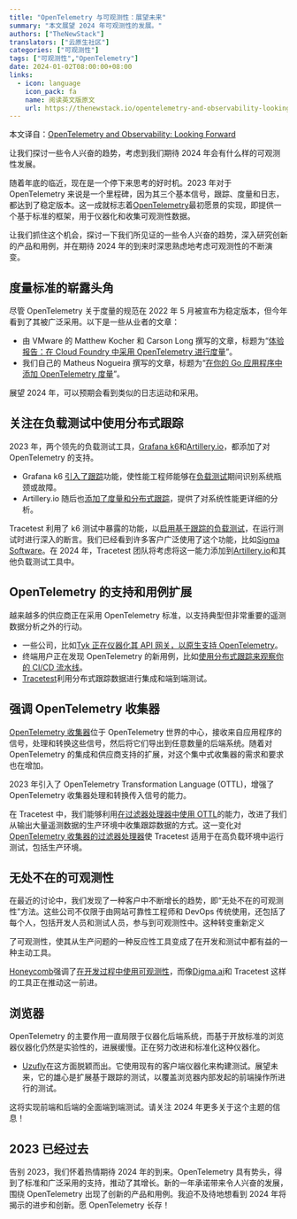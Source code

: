 ```yaml
---
title: "OpenTelemetry 与可观测性：展望未来"
summary: "本文展望 2024 年可观测性的发展。"
authors: ["TheNewStack"]
translators: ["云原生社区"]
categories: ["可观测性"]
tags: ["可观测性","OpenTelemetry"]
date: 2024-01-02T08:00:00+08:00
links:
  - icon: language
    icon_pack: fa
    name: 阅读英文版原文
    url: https://thenewstack.io/opentelemetry-and-observability-looking-forward/
---
```


本文译自：[OpenTelemetry and Observability: Looking Forward](https://thenewstack.io/opentelemetry-and-observability-looking-forward/)

让我们探讨一些令人兴奋的趋势，考虑到我们期待 2024 年会有什么样的可观测性发展。

随着年底的临近，现在是一个停下来思考的好时机。2023 年对于 OpenTelemetry 来说是一个里程碑，因为其三个基本信号，跟踪、度量和日志，都达到了稳定版本。这一成就标志着[OpenTelemetry](https://thenewstack.io/opentelemetry-gaining-traction-from-companies-and-vendors/)最初愿景的实现，即提供一个基于标准的框架，用于仪器化和收集可观测性数据。

让我们抓住这个机会，探讨一下我们所见证的一些令人兴奋的趋势，深入研究创新的产品和用例，并在期待 2024 年的到来时深思熟虑地考虑可观测性的不断演变。

## 度量标准的崭露头角

尽管 OpenTelemetry 关于度量的规范在 2022 年 5 月被宣布为稳定版本，但今年看到了其被广泛采用。以下是一些从业者的文章：

- 由 VMware 的 Matthew Kocher 和 Carson Long 撰写的文章，标题为“[体验报告：在 Cloud Foundry 中采用 OpenTelemetry 进行度量](https://opentelemetry.io/blog/2023/cloud-foundry/)”。
- 我们自己的 Matheus Nogueira 撰写的文章，标题为“[在你的 Go 应用程序中添加 OpenTelemetry 度量](https://tracetest.io/blog/adding-opentelemetry-metrics-in-your-go-app)”。

展望 2024 年，可以预期会看到类似的日志运动和采用。

## 关注在负载测试中使用分布式跟踪

2023 年，两个领先的负载测试工具，[Grafana k6](https://k6.io/)和[Artillery.io](https://artillery.io/)，都添加了对 OpenTelemetry 的支持。

- Grafana k6 [引入了跟踪](https://github.com/grafana/xk6-distributed-tracing)功能，使性能工程师能够在[负载测试](https://thenewstack.io/trace-based-testing-the-next-step-in-observability/)期间识别系统瓶颈或故障。
- Artillery.io 随后也[添加了度量和分布式跟踪](https://www.artillery.io/blog/introducing-opentelemetry-support)，提供了对系统性能更详细的分析。

Tracetest 利用了 k6 测试中暴露的功能，以[启用基于跟踪的负载测试](https://docs.tracetest.io/tools-and-integrations/k6)，在运行测试时进行深入的断言。我们已经看到许多客户广泛使用了这个功能，比如[Sigma Software](https://tracetest.io/case-studies/how-sigma-software-built-load-testing-for-their-microservices-with-k6-tracetest)。在 2024 年，Tracetest 团队将考虑将这一能力添加到[Artillery.io](http://artillery.io/)和其他负载测试工具中。

## OpenTelemetry 的支持和用例扩展

越来越多的供应商正在采用 OpenTelemetry 标准，以支持典型但非常重要的遥测数据分析之外的行动。

- 一些公司，比如[Tyk 正在仪器化其 API 网关，以原生支持 OpenTelemetry](https://opentelemetry.io/blog/2023/tyk-api-gateway/)。
- 终端用户正在发现 OpenTelemetry 的新用例，比如[使用分布式跟踪来观察你的 CI/CD 流水线](https://thenewstack.io/how-to-observe-your-ci-cd-pipelines-with-opentelemetry/)。
- [Tracetest](https://tracetest.io/)利用分布式跟踪数据进行集成和端到端测试。

## 强调 OpenTelemetry 收集器

[OpenTelemetry 收集器](https://thenewstack.io/how-adobe-uses-opentelemetry-collector/)位于 OpenTelemetry 世界的中心，接收来自应用程序的信号，处理和转换这些信号，然后将它们导出到任意数量的后端系统。随着对 OpenTelemetry 的集成和供应商支持的扩展，对这个集中式收集器的需求和要求也在增加。

2023 年引入了 OpenTelemetry Transformation Language (OTTL)，增强了 OpenTelemetry 收集器处理和转换传入信号的能力。

在 Tracetest 中，我们能够利用[在过滤器处理器中使用 OTTL](https://github.com/open-telemetry/opentelemetry-collector-contrib/blob/main/processor/filterprocessor/README.md)的能力，改进了我们从输出大量遥测数据的生产环境中收集跟踪数据的方式。这一变化对[OpenTelemetry 收集器的过滤器处理器](https://tracetest.io/blog/opentelemetry-collectors-new-filter-processor)使 Tracetest 适用于在高负载环境中运行测试，包括生产环境。

## 无处不在的可观测性

在最近的讨论中，我们发现了一种客户中不断增长的趋势，即“无处不在的可观测性”方法。这些公司不仅限于由网站可靠性工程师和 DevOps 传统使用，还包括了每个人，包括开发人员和测试人员，参与到可观测性中。这种转变重新定义

了可观测性，使其从生产问题的一种反应性工具变成了在开发和测试中都有益的一种主动工具。

[Honeycomb](https://www.honeycomb.io/)强调了[在开发过程中使用可观测性](https://www.honeycomb.io/blog/observability-driven-development)，而像[Digma.ai](http://digma.ai/)和 Tracetest 这样的工具正在推动这一前进。

## 浏览器

OpenTelemetry 的主要作用一直局限于仪器化后端系统，而基于开放标准的浏览器仪器化仍然是实验性的，进展缓慢。正在努力改进和标准化这种仪器化。

- [Uzufly](https://tracetest.io/case-studies/how-uzufly-built-end-to-end-testing-serverless-web-app-with-distributed-traces)在这方面脱颖而出。它使用现有的客户端仪器化来构建测试。展望未来，它的雄心是扩展基于跟踪的测试，以覆盖浏览器内部发起的前端操作所进行的测试。

这将实现前端和后端的全面端到端测试。请关注 2024 年更多关于这个主题的信息！

## 2023 已经过去

告别 2023，我们怀着热情期待 2024 年的到来。OpenTelemetry 具有势头，得到了标准和广泛采用的支持，推动了其增长。新的一年承诺带来令人兴奋的发展，围绕 OpenTelemetry 出现了创新的产品和用例。我迫不及待地想看到 2024 年将揭示的进步和创新。愿 OpenTelemetry 长存！